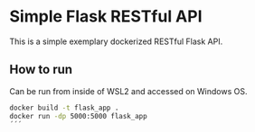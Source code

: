 # Simple Flask RESTful API
This is a simple exemplary dockerized RESTful Flask API.

## How to run
Can be run from inside of WSL2 and accessed on Windows OS.
```bash
docker build -t flask_app .
docker run -dp 5000:5000 flask_app 
´´´